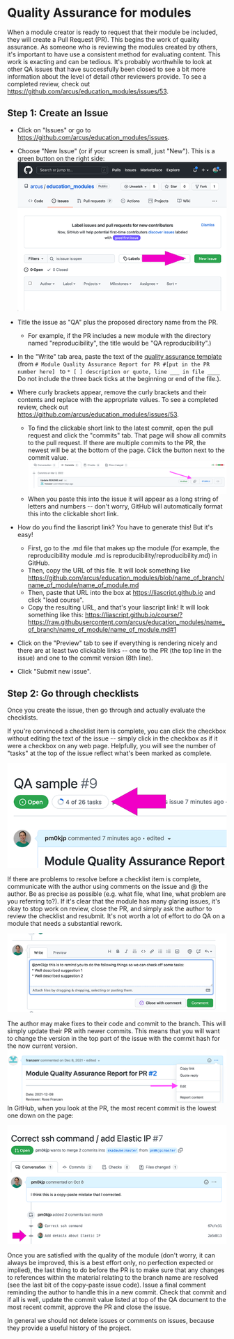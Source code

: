 # Quality Assurance for modules

When a module creator is ready to request that their module be included, they will create a Pull Request (PR).  This begins the work of quality assurance.  As someone who is reviewing the modules created by others, it's important to have use a consistent method for evaluating content.  This work is exacting and can be tedious.  It's probably worthwhile to look at other QA issues that have successfully been closed to see a bit more information about the level of detail other reviewers provide. To see a completed review, check out https://github.com/arcus/education_modules/issues/53.

## Step 1: Create an Issue

* Click on "Issues" or go to https://github.com/arcus/education_modules/issues.
* Choose "New Issue" (or if your screen is small, just "New").  This is a green button on the right side:
![Arcus/education_modules repo issues page shows the green "New issue" button on the right side above the list of open issues](media/new_issue.png)
* Title the issue as "QA" plus the proposed directory name from the PR.
  * For example, if the PR includes a new module with the directory named "reproducibility", the title would be "QA reproducibility".)
* In the "Write" tab area, paste the text of the [quality assurance template](https://github.com/arcus/education_modules/blob/main/quality_assurance_template.md) (from `# Module Quality Assurance Report for PR #[put in the PR number here] ` to `* [ ] description or quote, line ___ in file ____` Do not include the three back ticks at the beginning or end of the file.).  

* Where curly brackets appear, remove the curly brackets and their contents and replace with the appropriate values. To see a completed review, check out https://github.com/arcus/education_modules/issues/53.
  * To find the clickable short link to the latest commit, open the pull request and click the "commits" tab. That page will show all commits to the pull request. If there are multiple commits to the PR, the newest will be at the bottom of the page. Click the button next to the commit value.
  ![On the right side of the commits list there's a button with an image of two squares overlaid to the left of the commit value.](media/commit_hash.png)
  * When you paste this into the issue it will appear as a long string of letters and numbers -- don't worry, GitHub will automatically format this into the clickable short link.

* How do you find the liascript link? You have to generate this!  But it's easy!
  - First, go to the .md file that makes up the module (for example, the reproducibility module .md is reproducibility/reproducibility.md) in GitHub.
  - Then, copy the URL of this file.  It will look something like https://github.com/arcus/education_modules/blob/name_of_branch/name_of_module/name_of_module.md
  - Then, paste that URL into the box at https://liascript.github.io and click "load course".
  - Copy the resulting URL, and that's your liascript link!  It will look something like this: https://liascript.github.io/course/?https://raw.githubusercontent.com/arcus/education_modules/name_of_branch/name_of_module/name_of_module.md#1

* Click on the "Preview" tab to see if everything is rendering nicely and there are at least two clickable links -- one to the PR (the top line in the issue) and one to the commit version (8th line).
* Click "Submit new issue".

## Step 2: Go through checklists

Once you create the issue, then go through and actually evaluate the checklists.  

If you're convinced a checklist item is complete, you can click the checkbox without editing the text of the issue -- simply click in the checkbox as if it were a checkbox on any web page.  Helpfully, you will see the number of "tasks" at the top of the issue reflect what's been marked as complete.

![The issue title appears at the top of the page. The issue's "open" status appears below that, followed by a task counter reading "4 of 26 tasks"](media/task_counter.png)

If there are problems to resolve before a checklist item is complete, communicate with the author using comments on the issue and @ the author.  Be as precise as possible (e.g. what file, what line, what problem are you referring to?).  If it's clear that the module has many glaring issues, it's okay to stop work on review, close the PR, and simply ask the author to review the checklist and resubmit.  It's not worth a lot of effort to do QA on a module that needs a substantial rework.

![A comment written on the "write" tab. There are two buttons below to leave the comment: "close with comment" and "comment".](media/issue_comment.png)

The author may make fixes to their code and commit to the branch.  This will simply update their PR with newer commits.  This means that you will want to change the version in the top part of the issue with the commit hash for the now current version. ![Three horizontal dots in the top right corner of the Issue comment open a drop down menu with "Edit" as the 3rd option down.](media/edit_issue.png) In GitHub, when you look at the PR, the most recent commit is the lowest one down on the page:

![On a pull request, the PR comment appears at the top. Below, commits appear as their commit summary followed by commit hash.](media/pr_with_multiple_commits.png)

Once you are satisfied with the quality of the module (don't worry, it can always be improved, this is a best effort only, no perfection expected or implied), the last thing to do before the PR is to make sure that any changes to references within the material relating to the branch name are resolved (see the last bit of the copy-paste issue code).  Issue a final comment reminding the author to handle this in a new commit.  Check that commit and if all is well, update the commit value listed at top of the QA document to the most recent commit, approve the PR and close the issue.

In general we should not delete issues or comments on issues, because they provide a useful history of the project.

